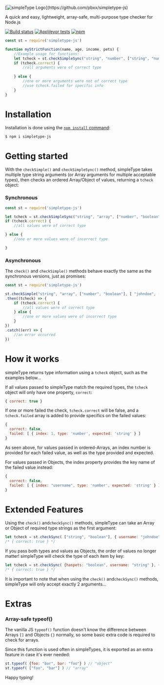 [![simpleType Logo](https://ffpublishing.org/resources/img/simpletype/st-gitbanner.png?)](https://github.com/pbxx/simpletype-js)

A quick and easy, lightweight, array-safe, multi-purpose type checker for Node.js

[![Build status](https://ci.appveyor.com/api/projects/status/af453ykolpvrhpwk?svg=true)](https://ci.appveyor.com/project/pbxx/simpletype-js)
[![AppVeyor tests](https://img.shields.io/appveyor/tests/pbxx/simpletype-js)](https://ci.appveyor.com/project/pbxx/simpletype-js/build/tests)
[![npm](https://img.shields.io/npm/v/simpletype-js)](https://www.npmjs.com/package/simpletype-js)

```js
const st = require('simpletype-js')

function myStrictFunction(name, age, income, pets) {
    //Example usage for functions:
    let tcheck = st.checkSimpleSync("string", "number", ["string", "number"], "array", arguments)
    if (tcheck.correct) {
        //all arguments were of correct type
        
    } else {
        //one or more arguments were not of correct type
        //use tcheck.failed for specific info
    }
}
```

# Installation
Installation is done using the
[`npm install` command](https://docs.npmjs.com/getting-started/installing-npm-packages-locally):

```console
$ npm i simpletype-js
```

# Getting started
With the ```checkSimple()``` and ```checkSimpleSync()``` method, simpleType takes multiple type string arguments (or Array arguments for multiple acceptable types), then checks an ordered Array/Object of values, returning a ```tcheck``` object:
### Synchronous
```js
const st = require('simpletype-js')

let tcheck = st.checkSimpleSync("string", "array", ["number", "boolean"], [ "johndoe", [123, 456, 789], 42 ])
if (tcheck.correct) {
    //all values were of correct type

} else {
    //one or more values were of incorrect type

}
```

### Asynchronous
The ```check()``` and ```checkSimple()``` methods behave exactly the same as the synchronous versions, just as promises:
```js
const st = require('simpletype-js')

st.checkSimple("string", "array", ["number", "boolean"], [ "johndoe", [123, 456, 789], 42 ])
.then((tcheck) => {
    if (tcheck.correct) {
        //all values were of correct type
    } else {
        //one or more values were of incorrect type
    }
})
.catch((err) => {
    //an error occurred
})

```

# How it works 
simpleType returns type information using a ```tcheck``` object, such as the examples below...

If all values passed to simpleType match the required types, the ```tcheck``` object will only have one property, ```correct```:
```js
{ correct: true }
```

If one or more failed the check, ```tcheck.correct``` will be false, and a  ```tcheck.failed``` array is added to provide specifics on the failed values:
```js
{
  correct: false,
  failed: [ { index: 1, type: 'number', expected: 'string' } ]
}
```
As seen above, for values passed in ordered-Arrays, an index number is provided for each failed value, as well as the type provided and expected.

For values passed in Objects, the index property provides the key name of the failed value instead:
```js
{
  correct: false,
  failed: [ { index: "username", type: 'number', expected: 'string' } ]
}
```


# Extended Features
Using the ```check()``` and```checkSync()``` methods, simpleType can take an Array or Object of required type strings as the first argument:

```js
let tcheck = st.checkSync( ["string", "boolean"], { username: "johndoe", haspets: true } )
/* { correct: true } */

```

If you pass both types and values as Objects, the order of values no longer matter! simpleType will check the type of each item by key:

```js
let tcheck = st.checkSync( {haspets: "boolean", username: "string" }, { username: "johndoe", haspets: true } )
/* { correct: true } */

```

It is important to note that when using the ```check()``` and```checkSync()``` methods, simpleType will only accept exactly 2 arguments...


# Extras
### Array-safe typeof()

The vanilla JS ```typeof()``` function doesn't know the difference between Arrays ```[]``` and Objects ```{}``` normally, so some basic extra code is required to check for arrays. 

Since this function is used often in simpleTypes, it is exported as an extra feature in case it's ever needed:
```js
st.typeof( {foo: "bar", bar: "foo"} ) // "object"
st.typeof( ["foo", "bar"] ) // "array"
```

Happy typing! 

